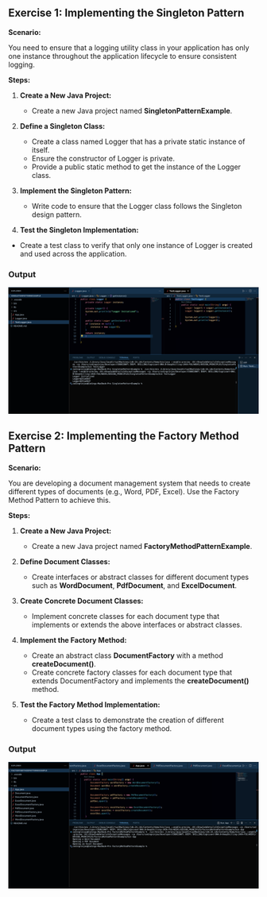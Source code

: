 ## **Exercise 1: Implementing the Singleton Pattern**

**Scenario:** 

You need to ensure that a logging utility class in your application has only one instance throughout the application lifecycle to ensure consistent logging.

**Steps:**

1. **Create a New Java Project:**
	- Create a new Java project named **SingletonPatternExample**.

2. **Define a Singleton Class:**
	- Create a class named Logger that has a private static instance of itself.
	- Ensure the constructor of Logger is private.
	- Provide a public static method to get the instance of the Logger class.

3. **Implement the Singleton Pattern:**
	- Write code to ensure that the Logger class follows the Singleton design pattern.
	
4. **Test the Singleton Implementation:**
- Create a test class to verify that only one instance of Logger is created and used across the application.

### Output
![alt text](image.png)

## **Exercise 2: Implementing the Factory Method Pattern**

**Scenario:** 

You are developing a document management system that needs to create different types of documents (e.g., Word, PDF, Excel). Use the Factory Method Pattern to achieve this.

**Steps:**

1. **Create a New Java Project:**
	- Create a new Java project named **FactoryMethodPatternExample**.

2. **Define Document Classes:**
	- Create interfaces or abstract classes for different document types such as **WordDocument**, **PdfDocument**, and **ExcelDocument**.

3. **Create Concrete Document Classes:**
	- Implement concrete classes for each document type that implements or extends the above interfaces or abstract classes.

4. **Implement the Factory Method:**
	- Create an abstract class **DocumentFactory** with a method **createDocument()**.
	- Create concrete factory classes for each document type that extends DocumentFactory and implements the **createDocument()** method.

5. **Test the Factory Method Implementation:**
	- Create a test class to demonstrate the creation of different document types using the factory method.

### Output
![alt text](image-1.png)